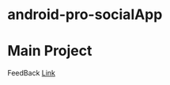# android-pro-socialApp

# Main Project
FeedBack
[Link](https://github.com/kuyeol/android-pro-socialApp/tree/5fa6c7bc6d3358f024c670ffb9006b0182c46b4b/feedback)
